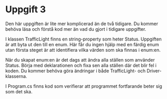 ﻿# Uppgift 3
Den här uppgiften är lite mer komplicerad än de två tidigare. Du kommer behöva
läsa och förstå kod mer än vad du gjort i tidigare uppgifter.

I klassen TrafficLight finns en string-property som heter Status. Uppgiften är
att byta ut den till en enum. Här får du ingen hjälp med en färdig enum utan
första steget är att identifiera vilka värden som ska finnas i enum:en.

När du skapat enum:en är det dags att ändra alla ställen som använder Status.
Börja med deklarationen och fixa sen alla ställen där det blir fel i koden. Du
kommer behöva göra ändringar i både TrafficLight- och Driver-klasserna.

I Program.cs finns kod som verifierar att programmet fortfarande beter sig som
det ska.
